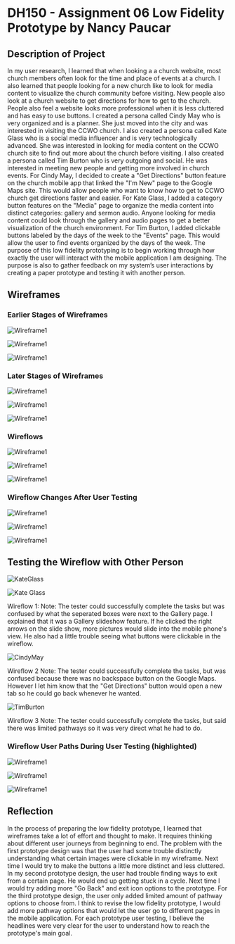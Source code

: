  # DH150 - Assignment 06 Low Fidelity Prototype by Nancy Paucar

## Description of Project

In my user research, I learned that when looking a a church website, most church members often look for the time and place of events at a church. I also learned that people looking for a new church like to look for media content to visualize the church community before visiting. New people also look at a church website to get directions for how to get to the church. People also feel a website looks more professional when it is less cluttered and has easy to use buttons. I created a persona called Cindy May who is very organized and is a planner. She just moved into the city and was interested in visiting the CCWO church. I also created a persona called Kate Glass who is a social media influencer and is very technologically advanced. She was interested in looking for media content on the CCWO church site to find out more about the church before visiting. I also created a persona called Tim Burton who is very outgoing and social. He was interested in meeting new people and getting more involved in church events. For Cindy May, I decided to create a "Get Directions" button feature on the church mobile app that linked the "I'm New" page to the Google Maps site. This would allow people who want to know how to get to CCWO church get directions faster and easier. For Kate Glass, I added a category button features on the "Media" page to organize the media content into distinct categories: gallery and sermon audio. Anyone looking for media content could look through the gallery and audio pages to get a better visualization of the church environment. For Tim Burton, I added clickable buttons labeled by the days of the week to the "Events" page. This would allow the user to find events organized by the days of the week. The purpose of this low fidelity prototyping is to begin working through how exactly the user will interact with the mobile application I am designing. The purpose is also to gather feedback on my system’s user interactions by creating a paper prototype and testing it with another person. 

## Wireframes

### Earlier Stages of Wireframes

![Wireframe1](https://i.postimg.cc/Y0s0RDs6/IMG-2867.jpg)

![Wireframe1](https://i.postimg.cc/MGST9QdF/IMG-2868.jpg)

![Wireframe1](https://i.postimg.cc/HL9LRkNs/IMG-2869.jpg)

### Later Stages of Wireframes

![Wireframe1](https://i.postimg.cc/T2n1zQW3/IMG-2840.jpg)

![Wireframe1](https://i.postimg.cc/KYKvJ52F/IMG-2844.jpg)

![Wireframe1](https://i.postimg.cc/Sx1x6vHD/IMG-2843.jpg)

### Wireflows

![Wireframe1](https://i.postimg.cc/Zqb9TNpy/IMG-6450.jpg)

![Wireframe1](https://i.postimg.cc/sg9QdmQr/IMG-5476.jpg)

![Wireframe1](https://i.postimg.cc/FKTY1KVC/IMG-7795.jpg)

### Wireflow Changes After User Testing

![Wireframe1](https://i.postimg.cc/63r4tNpY/IMG-2871.jpg)

![Wireframe1](https://i.postimg.cc/bv22VncX/IMG-2870.jpg)

![Wireframe1](https://i.postimg.cc/qvF3GLFX/IMG-2872.jpg)


## Testing the Wireflow with Other Person

![KateGlass](https://i.postimg.cc/W3m3k6rn/IMG-2874.png)

![Kate Glass](https://i.postimg.cc/DzXm2KwR/IMG-5902.jpg)

Wireflow 1: Note: The tester could successfully complete the tasks but was confused by what the seperated boxes were next to the Gallery page. I explained that it was a Gallery slideshow feature. If he clicked the right arrows on the slide show, more pictures would slide into the mobile phone's view. He also had a little trouble seeing what buttons were clickable in the wireflow.


![CindyMay](https://i.postimg.cc/y85k4NsF/IMG-2875.png)

Wireflow 2 Note: The tester could successfully complete the tasks, but was confused because there was no backspace button on the Google Maps. However I let him know that the "Get Directions" button would open a new tab so he could go back whenever he wanted.


![TimBurton](https://i.postimg.cc/mght59fL/IMG-2873.png)

Wireflow 3 Note: The tester could successfully complete the tasks, but said there was limited pathways so it was very direct what he had to do.

### Wireflow User Paths During User Testing (highlighted)

![Wireframe1](https://i.postimg.cc/hPST4hxx/IMG-2864.jpg)

![Wireframe1](https://i.postimg.cc/XqnGvDZ3/IMG-2865.jpg)

![Wireframe1](https://i.postimg.cc/pTb5wdRm/IMG-2866.jpg)


## Reflection

In the process of preparing the low fidelity prototype, I learned that wireframes take a lot of effort and thought to make. It requires thinking about different user journeys from beginning to end. The problem with the first prototype design was that the user had some trouble distinctly understanding what certain images were clickable in my wireframe. Next time I would try to make the buttons a little more distinct and less cluttered. In my second prototype design, the user had trouble finding ways to exit from a certain page. He would end up getting stuck in a cycle.  Next time I would try adding more "Go Back" and exit icon options to the prototype. For the third prototype design, the user only added limited amount of pathway options to choose from. I think to revise the low fidelity prototype, I would add more pathway options that would let the user go to different pages in the mobile application. For each prototype user testing, I believe the headlines were very clear for the user to understand how to reach the prototype's main goal. 

